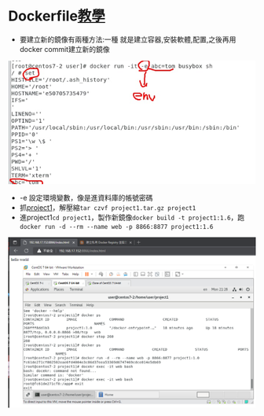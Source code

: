 # Dockerfile[教學](https://hi-founder.com/p/dockerfile-%E6%95%99%E5%AD%B8/)
* 要建立新的鏡像有兩種方法:一種 就是建立容器,安裝軟體,配置,之後再用docker commit建立新的鏡像

![PICTUER](https://github.com/victor0520/docker1/blob/main/bitmap/0927-2.jpg)

* -e 設定環境變數，像是進資料庫的帳號密碼
* 抓[project1](https://github.com/victor0520/docker1/blob/main/project1.tar.gz)，解壓縮`tar czvf project1.tar.gz project1`
* 進project1`cd project1`，製作新鏡像`docker build -t project1:1.6`，跑`docker run -d --rm --name web -p 8866:8877 project1:1.6`

![PICTUER](https://github.com/victor0520/docker1/blob/main/bitmap/0927-1.png)
